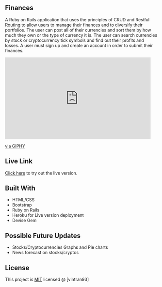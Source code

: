 ## Finances

A Ruby on Rails application that uses the principles of CRUD and Restful Routing to allow users to manage their finances and to diversify their portfolios. The user can post all of their currencies and sort them by how much they own or the type of currency it is. The user can search currencies by stock or cryptocurrency tick symbols and find out their profits and losses. A user must sign up and create an account in order to submit their finances.

[<iframe src="https://giphy.com/embed/h2YqSoWSvq4TfEBo9F" width="480" height="270" frameBorder="0" class="giphy-embed" allowFullScreen></iframe><p><a href="https://giphy.com/gifs/github-readme-h2YqSoWSvq4TfEBo9F">via GIPHY</a></p>](https://giphy.com/gifs/github-readme-h2YqSoWSvq4TfEBo9F)

## Live Link

[Click here](https://finance-portfolios.herokuapp.com/) to try out the live version.

## Built With

* HTML/CSS
*  Bootstrap
*  Ruby on Rails
*  Heroku for Live version deployment
*  Devise Gem

## Possible Future Updates
* Stocks/Cryptocurrencies Graphs and Pie charts
* News forecast on stocks/cryptos

## License

This project is [MIT](https://opensource.org/licenses/MIT) licensed @ [vintran93]
